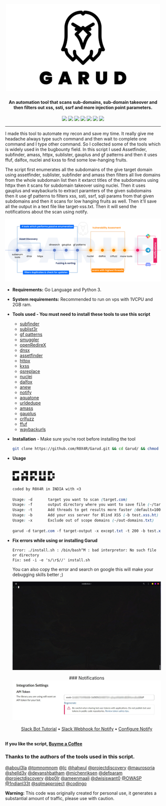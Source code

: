 <h1 align="center">
  <br>
  <a href="https://github.com/R0X4R/Garud/"><img src="img/garud.png" width="500px" alt="Garud"></a>
</h1>
                                                                                                                                            
<h4 align="center">An automation tool that scans sub-domains, sub-domain takeover and then filters out xss, ssti, ssrf and more injection point parameters.</h4>

<p align="center">
<a href="#"><img src="https://madewithlove.org.in/badge.svg"></a>
<a href="https://ko-fi.com/i/IK3K34SJSA"><img src="https://img.shields.io/badge/buy%20me%20a%20ko--fi%20-donate-red"></a>
<a href="https://twitter.com/R0X4R/"><img src="https://img.shields.io/badge/twitter-%40R0X4R-blue.svg"></a>
<a href="https://github.com/R0X4R/Garud/issues"><img src="https://img.shields.io/badge/contributions-welcome-brightgreen.svg?style=flat"></a>
<a href="https://github.com/R0X4R/Garud/blob/master/LICENSE"><img src="https://img.shields.io/badge/License-MIT-yellow.svg"></a>
<a href="#"><img src="https://img.shields.io/badge/Made%20with-Bash-1f425f.svg"></a>
<a href="https://github.com/R0X4R?tab=followers"><img src="https://img.shields.io/badge/github-%40R0X4R-orange"></a>
</p>

---

I made this tool to automate my recon and save my time. It really give me headache always type such command and then wait to complete one command and I type other command. So I collected some of the tools which is widely used in the bugbounty field. In this script I used Assetfinder, subfinder, amass, httpx, sublister, gauplus and gf patterns and then it uses ffuf, dalfox, nuclei and kxss to find some low-hanging fruits.<br/> 

The script first enumerates all the subdomains of the give target domain using assetfinder, sublister, subfinder and amass then filters all live domains from the whole subdomain list then it extarct titles of the subdomains using httpx then it scans for subdomain takeover using nuclei. Then it uses gauplus and waybackurls to extract paramters of the given subdomains then it use gf patterns to filters xss, ssti, ssrf, sqli params from that given subdomains and then it scans for low hanging fruits as well. Then it'll save all the output in a text file like target-xss.txt. Then it will send the notifications about the scan using notify. <br/>

<p align="center">
<img src="img/map.png" alt="How garud works"">
</p>

+ **Requirements:** Go Language and Python 3.
+ **System requirements:** Recommended to run on vps with 1VCPU and 2GB ram.
+ **Tools used - You must need to install these tools to use this script**<br/>

  + [subfinder](https://github.com/projectdiscovery/subfinder)
  + [sublist3r](https://github.com/aboul3la/Sublist3r)
  + [gf patterns](https://github.com/1ndianl33t/Gf-Patterns)
  + [smuggler](https://github.com/defparam/smuggler)
  + [openRedireX](https://github.com/devanshbatham/OpenRedireX)
  + [dnsx](https://github.com/projectdiscovery/dnsx)
  + [assetfinder](https://github.com/tomnomnom/assetfinder)
  + [httpx](https://github.com/projectdiscovery/httpx)
  + [kxss](https://github.com/Emoe/kxss)
  + [qsreplace](https://github.com/tomnomnom/qsreplace)
  + [nuclei](https://github.com/projectdiscovery/nuclei)
  + [dalfox](https://github.com/hahwul/dalfox)
  + [anew](https://github.com/tomnomnom/anew)
  + [notify](https://github.com/projectdiscovery/notify)
  + [aquatone](https://github.com/michenriksen/aquatone)
  + [urldedupe](https://github.com/ameenmaali/urldedupe)
  + [amass](https://github.com/OWASP/Amass)
  + [gauplus](https://github.com/bp0lr/gauplus)
  + [crlfuzz](https://github.com/dwisiswant0/crlfuzz)
  + [ffuf](https://github.com/ffuf/ffuf)
  + [waybackurls](https://github.com/tomnomnom/waybackurls)
  
+ **Installation** - Make sure you're root before installing the tool

    ```sh
    git clone https://github.com/R0X4R/Garud.git && cd Garud/ && chmod +x garud install.sh && mv garud /usr/bin/ && ./install.sh
    ```

+ **Usage**

    ```css
    
   █▀▀ ▄▀█ █▀█ █░█ █▀▄
   █▄█ █▀█ █▀▄ █▄█ █▄▀

   coded by R0X4R in INDIA with <3

   Usage: -d       target you want to scan (target.com)
   Usage: -f       output directory where you want to save file (~/target-output/)
   Usage: -t       Add threads to get results more faster (default=100)
   Usage: -b       Add your xss server for Blind XSS (-b test.xss.ht)
   Usage: -x       Exclude out of scope domains (~/out-domains.txt)
   
   garud -d target.com -f target-output -x except.txt -t 200 -b test.xss.ht
   
    ```

+ **Fix errors while using or installing Garud**
    
    ```
    Error: ./install.sh : /bin/bash^M : bad interpretor: No such file or directory
    Fix: sed -i -e 's/\r$//' install.sh
    ```
    You can also copy the error and search on google this will make your debugging skills better ;)

  <p align="center">
  <img src="img/usage.gif" alt="Garud usage">
  </p>
  <p align="center">
  ### Notifications
  <img src="img/token-key.jpg" alt="slack token">
  <br/>
  <br/>
  <a href="https://www.freecodecamp.org/news/how-to-build-a-basic-slackbot-a-beginners-guide-6b40507db5c5/">Slack Bot Tutorial</a> •
  <a href="https://slack.com/intl/en-it/help/articles/115005265063-Incoming-webhooks-for-Slack">Slack Webhook for Notify</a> •
  <a href="https://github.com/projectdiscovery/notify#config-file">Configure Notify</a>
  </p>

<br>**If you like the script, [Buyme a Coffee](https://ko-fi.com/i/IK3K34SJSA)**

### Thanks to the authors of the tools used in this script.

[@aboul3la](https://github.com/aboul3la) [@tomnomnom](https://github.com/tomnomnom) [@lc](https://github.com/lc) [@hahwul](https://github.com/hahwul) [@projectdiscovery](https://github.com/projectdiscovery) [@maurosoria](https://github.com/maurosoria) [@shelld3v](https://github.com/shelld3v) [@devanshbatham](https://github.com/devanshbatham) [@michenriksen](https://github.com/michenriksen) [@defparam](https://github.com/defparam/) [@projectdiscovery](https://github.com/projectdiscovery) [@bp0lr](https://github.com/bp0lr/) [@ameenmaali](https://github.com/ameenmaali) [@dwisiswant0](https://github.com/dwisiswant0) [@OWASP](https://github.com/OWASP/) [@1ndianl33t](https://github.com/1ndianl33t) [@sqlmapproject](https://github.com/sqlmapproject) [@codingo](https://github.com/codingo/)


**Warning:** This code was originally created for personal use, it generates a substantial amount of traffic, please use with caution.
